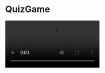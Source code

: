 # QuizGame
 
![1,024](https://github.com/devjitpanja/public-attachments/raw/refs/heads/main/AUDIO.mp4)


